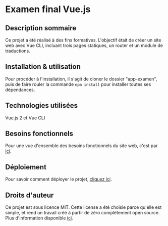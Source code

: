 # Examen final Vue.js

## Description sommaire

Ce projet a été réalisé à des fins formatives. L'objectif était de créer un site web avec Vue CLI, incluant trois pages statiques, un router et un module de traductions.

## Installation & utilisation

Pour procéder à l'installation, il s'agit de cloner le dossier "app-examen", puis de faire rouler la commande <code>npm install</code> pour installer toutes ses dépendances.

## Technologies utilisées

Vue.js 2 et Vue CLI

## Besoins fonctionnels

Pour une vue d'ensemble des besoins fonctionnels du site web, c'est par [ici](https://github.com/annemoncion/1017examen2annemoncion/blob/main/BesoinsFonctionnels.md).

## Déploiement

Pour savoir comment déployer le projet, [cliquez ici](https://github.com/annemoncion/1017examen2annemoncion/blob/main/Deploiement.md).

## Droits d'auteur

Ce projet est sous licence MIT. Cette license a été choisie parce qu'elle est simple, et rend un travail créé à partir de zéro complètement open source. Plus d'information disponible [ici](https://opensource.guide/legal/#which-open-source-license-is-appropriate-for-my-project).
